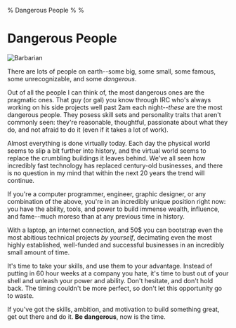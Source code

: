% Dangerous People
%
%

Dangerous People
================

![Barbarian](./images/164121618-0-barbarian.jpg.scaled696.jpg)

There are lots of people on earth--some big, some small, some famous,
some unrecognizable, and some *dangerous*.

Out of all the people I can think of, the most dangerous ones are the
pragmatic ones. That guy (or gal) you know through IRC who's always
working on his side projects well past 2am each night--*these* are the
most dangerous people. They posess skill sets and personality traits
that aren't commonly seen: they're reasonable, thoughtful, passionate
about what they do, and not afraid to do it (even if it takes a lot of
work).

Almost everything is done virtually today. Each day the physical world
seems to slip a bit further into history, and the virtual world seems to
replace the crumbling buildings it leaves behind. We've all seen how
incredibly fast technology has replaced century-old businesses, and
there is no question in my mind that within the next 20 years the trend
will continue.

If you're a computer programmer, engineer, graphic designer, or any
combination of the above, you're in an incredibly unique position right
now: you have the ability, tools, and power to build immense wealth,
influence, and fame--much moreso than at any previous time in history.

With a laptop, an internet connection, and 50\$ you can bootstrap even
the most abitious technical projects *by yourself*, decimating even the
most highly established, well-funded and successful businesses in an
incredibly small amount of time.

It's time to take your skills, and use them to your advantage. Instead
of putting in 60 hour weeks at a company you hate, it's time to bust out
of your shell and unleash your power and ability. Don't hesitate, and
don't hold back. The timing couldn't be more perfect, so don't let this
opportunity go to waste.

If you've got the skills, ambition, and motivation to build something
great, get out there and do it. **Be dangerous**, now is the time.
